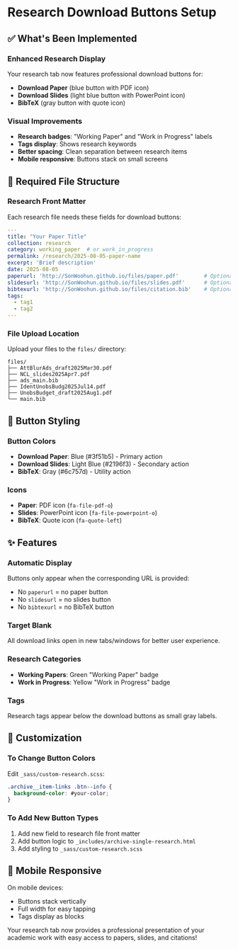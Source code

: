 # Research Download Buttons Setup

## ✅ What's Been Implemented

### Enhanced Research Display
Your research tab now features professional download buttons for:
- **Download Paper** (blue button with PDF icon)
- **Download Slides** (light blue button with PowerPoint icon) 
- **BibTeX** (gray button with quote icon)

### Visual Improvements
- **Research badges**: "Working Paper" and "Work in Progress" labels
- **Tags display**: Shows research keywords
- **Better spacing**: Clean separation between research items
- **Mobile responsive**: Buttons stack on small screens

## 📁 Required File Structure

### Research Front Matter
Each research file needs these fields for download buttons:

```yaml
---
title: "Your Paper Title"
collection: research
category: working_paper  # or work_in_progress
permalink: /research/2025-08-05-paper-name
excerpt: 'Brief description'
date: 2025-08-05
paperurl: 'http://SonWoohun.github.io/files/paper.pdf'        # Optional
slidesurl: 'http://SonWoohun.github.io/files/slides.pdf'      # Optional
bibtexurl: 'http://SonWoohun.github.io/files/citation.bib'    # Optional
tags:
  - tag1
  - tag2
---
```

### File Upload Location
Upload your files to the `files/` directory:
```
files/
├── AttBlurAds_draft2025Mar30.pdf
├── NCL_slides2025Apr7.pdf
├── ads_main.bib
├── IdentUnobsBudg2025Jul14.pdf
├── UnobsBudget_draft2025Aug1.pdf
└── main.bib
```

## 🎨 Button Styling

### Button Colors
- **Download Paper**: Blue (#3f51b5) - Primary action
- **Download Slides**: Light Blue (#2196f3) - Secondary action  
- **BibTeX**: Gray (#6c757d) - Utility action

### Icons
- **Paper**: PDF icon (`fa-file-pdf-o`)
- **Slides**: PowerPoint icon (`fa-file-powerpoint-o`)
- **BibTeX**: Quote icon (`fa-quote-left`)

## ✨ Features

### Automatic Display
Buttons only appear when the corresponding URL is provided:
- No `paperurl` = no paper button
- No `slidesurl` = no slides button
- No `bibtexurl` = no BibTeX button

### Target Blank
All download links open in new tabs/windows for better user experience.

### Research Categories
- **Working Papers**: Green "Working Paper" badge
- **Work in Progress**: Yellow "Work in Progress" badge

### Tags
Research tags appear below the download buttons as small gray labels.

## 🔧 Customization

### To Change Button Colors
Edit `_sass/custom-research.scss`:
```scss
.archive__item-links .btn--info {
  background-color: #your-color;
}
```

### To Add New Button Types
1. Add new field to research file front matter
2. Add button logic to `_includes/archive-single-research.html`
3. Add styling to `_sass/custom-research.scss`

## 📱 Mobile Responsive
On mobile devices:
- Buttons stack vertically
- Full width for easy tapping
- Tags display as blocks

Your research tab now provides a professional presentation of your academic work with easy access to papers, slides, and citations!
